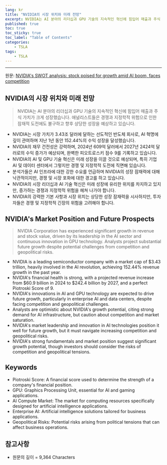 ```yaml
---
lang: kr
title: "NVIDIA의 시장 위치와 미래 전망"
excerpt: NVIDIA는 AI 분야의 리더십과 GPU 기술의 지속적인 혁신에 힘입어 매출과 주식 가치가 크게 성장했습니다. 애널리스트들은 경쟁과 지정학적 위험으로 인한 잠재적 도전에도 불구하고 향후 상당한 성장을 예상하고 있습니다.
published: true
toc: true
toc_sticky: true
toc_label: "Table of Contents"
categories:
    - TSLA
tags:
    - TSLA
---
```


---

  원문: [NVIDIA's SWOT analysis: stock poised for growth amid AI boom, faces competition](https://www.investing.com/news/swot-analysis/nvidias-swot-analysis-stock-poised-for-growth-amid-ai-boom-faces-competition-93CH-3801792)

## NVIDIA의 시장 위치와 미래 전망

> NVIDIA는 AI 분야의 리더십과 GPU 기술의 지속적인 혁신에 힘입어 매출과 주식 가치가 크게 성장했습니다. 애널리스트들은 경쟁과 지정학적 위험으로 인한 잠재적 도전에도 불구하고 향후 상당한 성장을 예상하고 있습니다.


- NVIDIA는 시장 가치가 3.43조 달러에 달하는 선도적인 반도체 회사로, AI 혁명에 깊이 관여하며 지난 1년 동안 152.44%의 수익 성장을 달성했습니다.
- NVIDIA의 재무 건전성은 강력하며, 2024년 609억 달러에서 2027년 2424억 달러로의 수익 증가가 예상되며, 완벽한 피오트로스키 점수 9를 기록하고 있습니다.
- NVIDIA의 AI 및 GPU 기술 혁신은 미래 성장을 이끌 것으로 예상되며, 특히 기업 AI 및 데이터 센터에서 그렇지만 경쟁 및 지정학적 도전에 직면해 있습니다.
- 분석가들은 AI 인프라에 대한 강한 수요를 언급하며 NVIDIA의 성장 잠재력에 대해 낙관적이지만, 경쟁 및 시장 포화에 대한 경고를 하고 있습니다.
- NVIDIA의 시장 리더십과 AI 기술 혁신은 미래 성장에 유리한 위치를 차지하고 있지만, 증가하는 경쟁과 지정학적 위험을 헤쳐 나가야 합니다.
- NVIDIA의 강력한 기본 사항과 시장 위치는 상당한 성장 잠재력을 시사하지만, 투자자들은 경쟁 및 지정학적 긴장의 위험을 고려해야 합니다.

## NVIDIA's Market Position and Future Prospects

> NVIDIA Corporation has experienced significant growth in revenue and stock value, driven by its leadership in the AI sector and continuous innovation in GPU technology. Analysts project substantial future growth despite potential challenges from competition and geopolitical risks.


- NVIDIA is a leading semiconductor company with a market cap of $3.43 trillion, heavily involved in the AI revolution, achieving 152.44% revenue growth in the past year.
- NVIDIA's financial health is strong, with a projected revenue increase from $60.9 billion in 2024 to $242.4 billion by 2027, and a perfect Piotroski Score of 9.
- NVIDIA's innovations in AI and GPU technology are expected to drive future growth, particularly in enterprise AI and data centers, despite facing competition and geopolitical challenges.
- Analysts are optimistic about NVIDIA's growth potential, citing strong demand for AI infrastructure, but caution about competition and market saturation.
- NVIDIA's market leadership and innovation in AI technologies position it well for future growth, but it must navigate increasing competition and geopolitical risks.
- NVIDIA's strong fundamentals and market position suggest significant growth potential, though investors should consider the risks of competition and geopolitical tensions.

## Keywords

- Piotroski Score: A financial score used to determine the strength of a company's financial position.
- GPU: Graphics Processing Unit, essential for AI and gaming applications.
- AI Compute Market: The market for computing resources specifically designed for artificial intelligence applications.
- Enterprise AI: Artificial intelligence solutions tailored for business applications.
- Geopolitical Risks: Potential risks arising from political tensions that can affect business operations.

## 참고사항

- 원문의 길이 = 9,364 Characters

